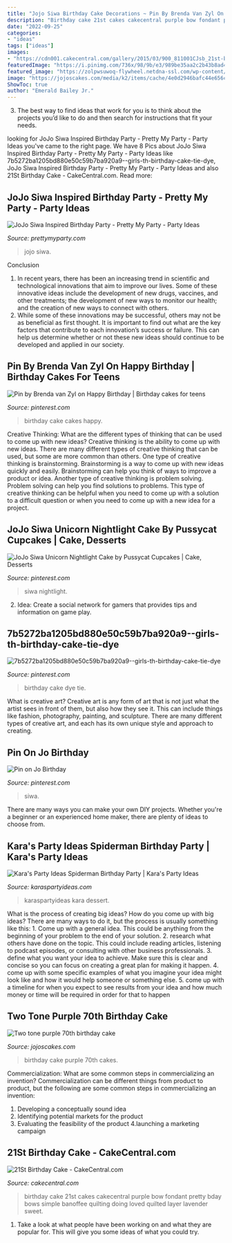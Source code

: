 ```yaml
---
title: "Jojo Siwa Birthday Cake Decorations ~ Pin By Brenda Van Zyl On Happy Birthday"
description: "Birthday cake 21st cakes cakecentral purple bow fondant pretty bday bows simple banoffee quilting doing loved quilted layer lavender sweet"
date: "2022-09-25"
categories:
- "ideas"
tags: ["ideas"]
images:
- "https://cdn001.cakecentral.com/gallery/2015/03/900_811001CJsb_21st-birthday-cake.jpg"
featuredImage: "https://i.pinimg.com/736x/98/9b/e3/989be35aa2c2b43b8ad45197cc429e1a.jpg"
featured_image: "https://zolpwsuwoq-flywheel.netdna-ssl.com/wp-content/uploads/2020/04/jojo-siwa-party-table.jpg"
image: "https://jojoscakes.com/media/k2/items/cache/4e0d2946bafc44e656cf2886c0b75bb2_M.jpg"
ShowToc: true
author: "Emerald Bailey Jr."
---
```



3. The best way to find ideas that work for you is to think about the projects you’d like to do and then search for instructions that fit your needs.

	

		
looking for JoJo Siwa Inspired Birthday Party - Pretty My Party - Party Ideas you've came to the right page. We have 8 Pics about JoJo Siwa Inspired Birthday Party - Pretty My Party - Party Ideas like 7b5272ba1205bd880e50c59b7ba920a9--girls-th-birthday-cake-tie-dye, JoJo Siwa Inspired Birthday Party - Pretty My Party - Party Ideas and also 21St Birthday Cake - CakeCentral.com. Read more:
		
    
## JoJo Siwa Inspired Birthday Party - Pretty My Party - Party Ideas

<img loading=lazy src="https://zolpwsuwoq-flywheel.netdna-ssl.com/wp-content/uploads/2020/04/jojo-siwa-party-table.jpg" onerror="this.onerror=null;this.src='https://tse1.mm.bing.net/th?id=OIP.ko46JAwXWPc9rBgM6_Ch9gHaK-&amp;pid=15.1';" alt="JoJo Siwa Inspired Birthday Party - Pretty My Party - Party Ideas">

_Source: prettymyparty.com_

>jojo siwa. 

	

Conclusion
1. In recent years, there has been an increasing trend in scientific and technological innovations that aim to improve our lives. Some of these innovative ideas include the development of new drugs, vaccines, and other treatments; the development of new ways to monitor our health; and the creation of new ways to connect with others.
2. While some of these innovations may be successful, others may not be as beneficial as first thought. It is important to find out what are the key factors that contribute to each innovation’s success or failure. This can help us determine whether or not these new ideas should continue to be developed and applied in our society.

    
## Pin By Brenda Van Zyl On Happy Birthday | Birthday Cakes For Teens

<img loading=lazy src="https://i.pinimg.com/736x/18/6e/b4/186eb426791eb226877ee8881d75a8fe--birthday-cakes-for-girls-happy-birthday.jpg" onerror="this.onerror=null;this.src='https://tse1.mm.bing.net/th?id=OIP.b27WP054Wp5vng4l73XfnwHaJ6&amp;pid=15.1';" alt="Pin by Brenda van Zyl on Happy Birthday | Birthday cakes for teens">

_Source: pinterest.com_

>birthday cake cakes happy. 

	

Creative Thinking: What are the different types of thinking that can be used to come up with new ideas?
Creative thinking is the ability to come up with new ideas. There are many different types of creative thinking that can be used, but some are more common than others. One type of creative thinking is brainstorming. Brainstorming is a way to come up with new ideas quickly and easily. Brainstorming can help you think of ways to improve a product or idea. Another type of creative thinking is problem solving. Problem solving can help you find solutions to problems. This type of creative thinking can be helpful when you need to come up with a solution to a difficult question or when you need to come up with a new idea for a project.

    
## JoJo Siwa Unicorn Nightlight Cake By Pussycat Cupcakes | Cake, Desserts

<img loading=lazy src="https://i.pinimg.com/originals/5f/66/ff/5f66ff5c181b66706ffea6583964001a.jpg" onerror="this.onerror=null;this.src='https://tse4.mm.bing.net/th?id=OIP.fxw2oQQJeQqYRPCiKdAYHgHaLL&amp;pid=15.1';" alt="JoJo Siwa Unicorn Nightlight Cake by Pussycat Cupcakes | Cake, Desserts">

_Source: pinterest.com_

>siwa nightlight. 

	

2. Idea: Create a social network for gamers that provides tips and information on game play.

    
## 7b5272ba1205bd880e50c59b7ba920a9--girls-th-birthday-cake-tie-dye

<img loading=lazy src="https://i.pinimg.com/736x/38/a8/37/38a8375f5ed9db6fce38f7f3c2bdd10e.jpg" onerror="this.onerror=null;this.src='https://tse2.mm.bing.net/th?id=OIP.UZRio3cv9S9FbbZ92Xa2qAHaLm&amp;pid=15.1';" alt="7b5272ba1205bd880e50c59b7ba920a9--girls-th-birthday-cake-tie-dye">

_Source: pinterest.com_

>birthday cake dye tie. 

	

What is creative art?
Creative art is any form of art that is not just what the artist sees in front of them, but also how they see it. This can include things like fashion, photography, painting, and sculpture. There are many different types of creative art, and each has its own unique style and approach to creating.

    
## Pin On Jo Birthday

<img loading=lazy src="https://i.pinimg.com/736x/98/9b/e3/989be35aa2c2b43b8ad45197cc429e1a.jpg" onerror="this.onerror=null;this.src='https://tse4.mm.bing.net/th?id=OIP.uFbmOKMMD6aRZmaELdXXDwHaHa&amp;pid=15.1';" alt="Pin on Jo Birthday">

_Source: pinterest.com_

>siwa. 

	

There are many ways you can make your own DIY projects. Whether you're a beginner or an experienced home maker, there are plenty of ideas to choose from.

    
## Kara&#039;s Party Ideas Spiderman Birthday Party | Kara&#039;s Party Ideas

<img loading=lazy src="https://karaspartyideas.com/wp-content/uploads/2020/03/Spiderman-Birthday-Party-via-Karas-Party-Ideas-KarasPartyIdeas.com16.jpeg" onerror="this.onerror=null;this.src='https://tse1.mm.bing.net/th?id=OIP.jIfTcRw31MrERDhnEdtb3gHaLH&amp;pid=15.1';" alt="Kara&#039;s Party Ideas Spiderman Birthday Party | Kara&#039;s Party Ideas">

_Source: karaspartyideas.com_

>karaspartyideas kara dessert. 

	

What is the process of creating big ideas?
How do you come up with big ideas? There are many ways to do it, but the process is usually something like this: 1. Come up with a general idea. This could be anything from the beginning of your problem to the end of your solution. 2. research what others have done on the topic. This could include reading articles, listening to podcast episodes, or consulting with other business professionals. 3. define what you want your idea to achieve. Make sure this is clear and concise so you can focus on creating a great plan for making it happen. 4. come up with some specific examples of what you imagine your idea might look like and how it would help someone or something else. 5. come up with a timeline for when you expect to see results from your idea and how much money or time will be required in order for that to happen 
    
## Two Tone Purple 70th Birthday Cake

<img loading=lazy src="https://jojoscakes.com/media/k2/items/cache/4e0d2946bafc44e656cf2886c0b75bb2_M.jpg" onerror="this.onerror=null;this.src='https://tse4.mm.bing.net/th?id=OIP.bfr9HuDjCtZXbDskgbi8EgAAAA&amp;pid=15.1';" alt="Two tone purple 70th birthday cake">

_Source: jojoscakes.com_

>birthday cake purple 70th cakes. 

	

Commercialization: What are some common steps in commercializing an invention?
Commercialization can be different things from product to product, but the following are some common steps in commercializing an invention:
1. Developing a conceptually sound idea 
2. Identifying potential markets for the product 
3. Evaluating the feasibility of the product 
4.launching a marketing campaign 

    
## 21St Birthday Cake - CakeCentral.com

<img loading=lazy src="https://cdn001.cakecentral.com/gallery/2015/03/900_811001CJsb_21st-birthday-cake.jpg" onerror="this.onerror=null;this.src='https://tse3.mm.bing.net/th?id=OIP.UK5TRC0ecCBCq_GyagzIygHaLR&amp;pid=15.1';" alt="21St Birthday Cake - CakeCentral.com">

_Source: cakecentral.com_

>birthday cake 21st cakes cakecentral purple bow fondant pretty bday bows simple banoffee quilting doing loved quilted layer lavender sweet. 

	

1. Take a look at what people have been working on and what they are popular for. This will give you some ideas of what you could try. 

